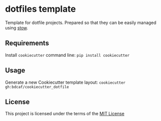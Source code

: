 dotfiles template
===========

Template for dotfile projects.  Prepared so that they can be easily
managed using [stow](https://www.gnu.org/software/stow/).

Requirements
------------
Install `cookiecutter` command line: `pip install cookiecutter`    

Usage
-----
Generate a new Cookiecutter template layout: `cookiecutter gh:bdcaf/cookiecutter_dotfile`    

License
-------
This project is licensed under the terms of the [MIT License](/LICENSE)
